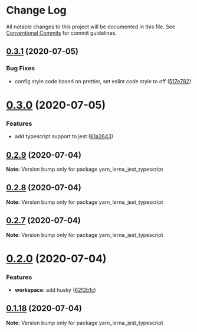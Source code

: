# Change Log

All notable changes to this project will be documented in this file.
See [Conventional Commits](https://conventionalcommits.org) for commit guidelines.

## [0.3.1](https://github.com/SeyyedKhandon/yarn_lerna_jest_typescript/compare/yarn_lerna_jest_typescript@0.3.0...yarn_lerna_jest_typescript@0.3.1) (2020-07-05)


### Bug Fixes

* config style code based on prettier, set eslint code style to off ([517e782](https://github.com/SeyyedKhandon/yarn_lerna_jest_typescript/commit/517e7828932adae4e7672355b83697d3f1028dc8))





# [0.3.0](https://github.com/SeyyedKhandon/yarn_lerna_jest_typescript/compare/yarn_lerna_jest_typescript@0.2.9...yarn_lerna_jest_typescript@0.3.0) (2020-07-05)


### Features

* add typescript support to jest ([61a2643](https://github.com/SeyyedKhandon/yarn_lerna_jest_typescript/commit/61a264314bbc3bd226a9ff70b3dc72ff56fe3527))





## [0.2.9](https://github.com/SeyyedKhandon/yarn_lerna_jest_typescript/compare/yarn_lerna_jest_typescript@0.2.8...yarn_lerna_jest_typescript@0.2.9) (2020-07-04)

**Note:** Version bump only for package yarn_lerna_jest_typescript





## [0.2.8](https://github.com/SeyyedKhandon/yarn_lerna_jest_typescript/compare/yarn_lerna_jest_typescript@0.2.7...yarn_lerna_jest_typescript@0.2.8) (2020-07-04)

**Note:** Version bump only for package yarn_lerna_jest_typescript





## [0.2.7](https://github.com/SeyyedKhandon/yarn_lerna_jest_typescript/compare/yarn_lerna_jest_typescript@0.2.6...yarn_lerna_jest_typescript@0.2.7) (2020-07-04)

**Note:** Version bump only for package yarn_lerna_jest_typescript






# [0.2.0](https://github.com/SeyyedKhandon/yarn_lerna_jest_typescript/compare/yarn_lerna_jest_typescript@0.1.18...yarn_lerna_jest_typescript@0.2.0) (2020-07-04)

### Features

- **workspace:** add husky ([62f2b1c](https://github.com/SeyyedKhandon/yarn_lerna_jest_typescript/commit/62f2b1cc42680adbba7986603af48192bb991789))

## [0.1.18](https://github.com/SeyyedKhandon/yarn_lerna_jest_typescript/compare/yarn_lerna_jest_typescript@0.1.17...yarn_lerna_jest_typescript@0.1.18) (2020-07-04)

**Note:** Version bump only for package yarn_lerna_jest_typescript
